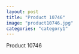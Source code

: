 ```yaml
---
layout: post
title: "Product 10746"
image: "product10746.jpg"
categories: "category1"
---
```

Product 10746
